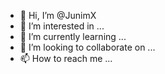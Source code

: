 - 👋 Hi, I’m @JunimX
- 👀 I’m interested in ...
- 🌱 I’m currently learning ...
- 💞️ I’m looking to collaborate on ...
- 📫 How to reach me ...

<!---
JunimX/JunimX is a ✨ special ✨ repository because its `README.md` (this file) appears on your GitHub profile.
You can click the Preview link to take a look at your changes.
--->
